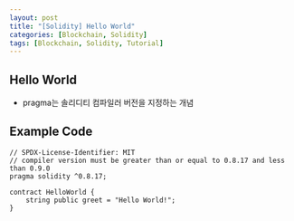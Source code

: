 ```yaml
---
layout: post
title: "[Solidity] Hello World"
categories: [Blockchain, Solidity]
tags: [Blockchain, Solidity, Tutorial]
---
```


## Hello World
+ pragma는 솔리디티 컴파일러 버전을 지정하는 개념

## Example Code
```
// SPDX-License-Identifier: MIT
// compiler version must be greater than or equal to 0.8.17 and less than 0.9.0
pragma solidity ^0.8.17;

contract HelloWorld {
    string public greet = "Hello World!";
}
```